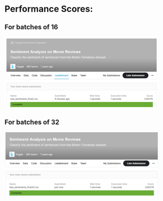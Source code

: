 # Performance Scores:
## For batches of 16
![Scores for batch of 16 samples](Score_16_sample_batch.png)<br>

## For batches of 32
![Scores for batch of 32 samples](Score_32_sample_batch.png)<br>
